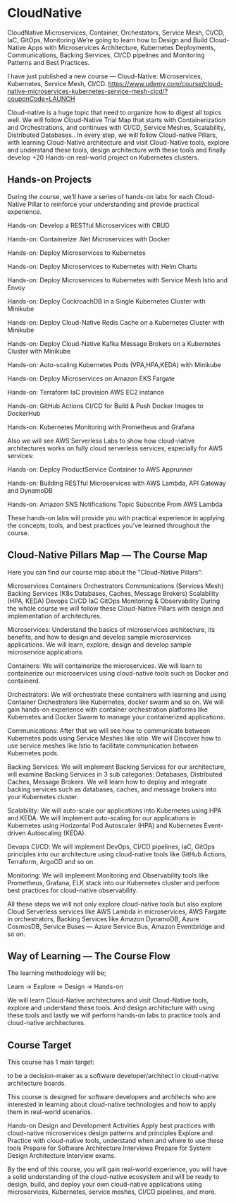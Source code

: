 # CloudNative
CloudNative Microservices, Container, Orchestators, Service Mesh, CI/CD, IaC, GitOps, Monitoring
We’re going to learn how to Design and Build Cloud-Native Apps with Microservices Architecture, Kubernetes Deployments, Communications, Backing Services, CI/CD pipelines and Monitoring Patterns and Best Practices.

I have just published a new course — Cloud-Native: Microservices, Kubernetes, Service Mesh, CI/CD.
https://www.udemy.com/course/cloud-native-microservices-kubernetes-service-mesh-cicd/?couponCode=LAUNCH

Cloud-native is a huge topic that need to organize how to digest all topics well. We will follow Cloud-Native Trial Map that starts with Containerization and Orchestrations, and continues with CI/CD, Service Meshes, Scalability, Distributed Databases.. In every step, we will follow Cloud-native Pillars, with learning Cloud-Native architecture and visit Cloud-Native tools, explore and understand these tools, design architecture with these tools and finally develop +20 Hands-on real-world project on Kubernetes clusters.

## Hands-on Projects
During the course, we’ll have a series of hands-on labs for each Cloud-Native Pillar to reinforce your understanding and provide practical experience.

Hands-on: Develop a RESTful Microservices with CRUD

Hands-on: Containerize .Net Microservices with Docker

Hands-on: Deploy Microservices to Kubernetes

Hands-on: Deploy Microservices to Kubernetes with Helm Charts

Hands-on: Deploy Microservices to Kubernetes with Service Mesh Istio and Envoy

Hands-on: Deploy CockroachDB in a Single Kubernetes Cluster with Minikube

Hands-on: Deploy Cloud-Native Redis Cache on a Kubernetes Cluster with Minikube

Hands-on: Deploy Cloud-Native Kafka Message Brokers on a Kubernetes Cluster with Minikube

Hands-on: Auto-scaling Kubernetes Pods (VPA,HPA,KEDA) with Minikube

Hands-on: Deploy Microservices on Amazon EKS Fargate

Hands-on: Terraform IaC provision AWS EC2 instance

Hands-on: GitHub Actions CI/CD for Build & Push Docker Images to DockerHub

Hands-on: Kubernetes Monitoring with Prometheus and Grafana

Also we will see AWS Serverless Labs to show how cloud-native architectures works on fully cloud serverless services, especially for AWS services:

Hands-on: Deploy ProductService Container to AWS Apprunner

Hands-on: Building RESTful Microservices with AWS Lambda, API Gateway and DynamoDB

Hands-on: Amazon SNS Notifications Topic Subscribe From AWS Lambda

These hands-on labs will provide you with practical experience in applying the concepts, tools, and best practices you’ve learned throughout the course.

## Cloud-Native Pillars Map — The Course Map
Here you can find our course map about the “Cloud-Native Pillars”:

Microservices
Containers
Orchestrators
Communications (Services Mesh)
Backing Services (K8s Databases, Caches, Message Brokers)
Scalability (HPA, KEDA)
Devops CI/CD IaC GitOps
Monitoring & Observability
During the whole course we will follow these Cloud-Native Pillars with design and implementation of architectures.

Microservices:
Understand the basics of microservices architecture, its benefits, and how to design and develop sample microservices applications. We will learn, explore, design and develop sample microservice applications.

Containers:
We will containerize the microservices. We will learn to containerize our microservices using cloud-native tools such as Docker and containerd.

Orchestrators:
We will orchestrate these containers with learning and using Container Orchestrators like Kubernetes, docker swarm and so on. We will gain hands-on experience with container orchestration platforms like Kubernetes and Docker Swarm to manage your containerized applications.

Communications:
After that we will see how to communicate between Kubernetes pods using Service Meshes like istio. We will Discover how to use service meshes like Istio to facilitate communication between Kubernetes pods.

Backing Services:
We will implement Backing Services for our architecture, will examine Backing Services in 3 sub categories: Databases, Distributed Caches, Message Brokers. We will learn how to deploy and integrate backing services such as databases, caches, and message brokers into your Kubernetes cluster.

Scalability:
We will auto-scale our applications into Kubernetes using HPA and KEDA. We will Implement auto-scaling for our applications in Kubernetes using Horizontal Pod Autoscaler (HPA) and Kubernetes Event-driven Autoscaling (KEDA).

Devops CI/CD:
We will implement DevOps, CI/CD pipelines, IaC, GitOps principles into our architecture using cloud-native tools like GitHub Actions, Terraform, ArgoCD and so on.

Monitoring:
We will implement Monitoring and Observability tools like Prometheus, Grafana, ELK stack into our Kubernetes cluster and perform best practices for cloud-native observability.

All these steps we will not only explore cloud-native tools but also explore Cloud Serverless services like AWS Lambda in microservices, AWS Fargate in orchestrators, Backing Services like Amazon DynamoDB, Azure CosmosDB, Service Buses — Azure Service Bus, Amazon Eventbridge and so on.

## Way of Learning — The Course Flow
The learning methodology will be;

Learn -> Explore -> Design -> Hands-on

We will learn Cloud-Native architectures and visit Cloud-Native tools, explore and understand these tools. And design architecture with using these tools and lastly we will perform hands-on labs to practice tools and cloud-native architectures.

## Course Target
This course has 1 main target:

to be a decision-maker as a software developer/architect in cloud-native architecture boards.

This course is designed for software developers and architects who are interested in learning about cloud-native technologies and how to apply them in real-world scenarios.

Hands-on Design and Development Activities
Apply best practices with cloud-native microservices design patterns and principles
Explore and Practice with cloud-native tools, understand when and where to use these tools
Prepare for Software Architecture Interviews
Prepare for System Design Architecture Interview exams.

By the end of this course, you will gain real-world experience, you will have a solid understanding of the cloud-native ecosystem and will be ready to design, build, and deploy your own cloud-native applications using microservices, Kubernetes, service meshes, CI/CD pipelines, and more.
